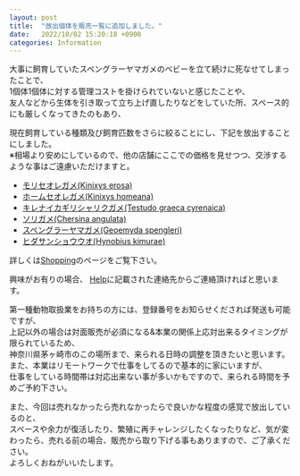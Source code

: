 ```yaml
---
layout: post
title:  "放出個体を販売一覧に追加しました。"
date:   2022/10/02 15:20:18 +0900
categories: Information
---
```


大事に飼育していたスペングラーヤマガメのベビーを立て続けに死なせてしまったことで、  
1個体1個体に対する管理コストを掛けられていないと感じたことや、  
友人などから生体を引き取って立ち上げ直したりなどをしていた所、スペース的にも厳しくなってきたのもあり、  

現在飼育している種類及び飼育匹数をさらに絞ることにし、下記を放出することにしました。  
※相場より安めにしているので、他の店舗にここでの価格を見せつつ、交渉するような事はご遠慮いただけますと。

* [モリセオレガメ(Kinixys erosa)](/shopping/creatures/kinixys-erosa)
* [ホームセオレガメ(Kinixys homeana)](/shopping/creatures/kinixys-homeana)
* [キレナイカギリシャリクガメ(Testudo graeca cyrenaica)](/shopping/creatures/testudo-graeca-cyrenaica)
* [ソリガメ(Chersina angulata)](/shopping/creatures/chersina-angulata)
* [スペングラーヤマガメ(Geoemyda spengleri)](/shopping/creatures/geoemyda-spengleri)
* [ヒダサンショウウオ(Hynobius kimurae)](/shopping/creatures/hynobius-kimurae)

詳しくは[Shopping](https://ikimonooki.com/shopping/)のページをご覧下さい。

興味がお有りの場合、
[Help](https://ikimonooki.com/help/)に記載された連絡先からご連絡頂ければと思います。  

第一種動物取扱業をお持ちの方には、登録番号をお知らせくだされば発送も可能ですが、  
上記以外の場合は対面販売が必須になる&本業の関係上応対出来るタイミングが限られているため、  
神奈川県茅ヶ崎市のこの場所まで、来られる日時の調整を頂きたいと思います。  
また、本業はリモートワークで仕事をしてるので基本的に家にいますが、  
仕事をしている時間帯は対応出来ない事が多いかもですので、来られる時間を予めご予約下さい。  

また、今回は売れなかったら売れなかったらで良いかな程度の感覚で放出しているのと、  
スペースや余力が復活したり、繁殖に再チャレンジしたくなったりなど、気が変わったら、売れる前の場合、販売から取り下げる事もありますので、ご了承ください。  
よろしくおねがいいたします。
